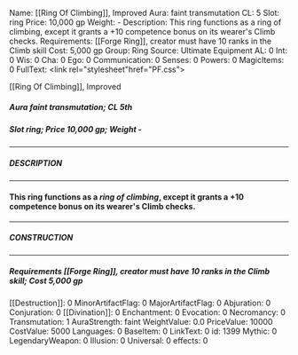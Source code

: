 Name: [[Ring Of Climbing]], Improved
Aura: faint transmutation
CL: 5
Slot: ring
Price: 10,000 gp
Weight: -
Description: This ring functions as a ring of climbing, except it grants a +10 competence bonus on its wearer's Climb checks.
Requirements: [[Forge Ring]], creator must have 10 ranks in the Climb skill
Cost: 5,000 gp
Group: Ring
Source: Ultimate Equipment
AL: 0
Int: 0
Wis: 0
Cha: 0
Ego: 0
Communication: 0
Senses: 0
Powers: 0
MagicItems: 0
FullText: <link rel="stylesheet"href="PF.css"><div class="heading"><p class="alignleft">[[Ring Of Climbing]], Improved</p><div style="clear: both;"></div></div><div><h5><b>Aura </b>faint transmutation; <b>CL </b>5th</h5><h5><b>Slot </b>ring; <b>Price </b>10,000 gp; <b>Weight </b>-</h5></div><hr/><div><h5><b>DESCRIPTION</b></h5></div><hr/><div><h4><p>This ring functions as a <i>ring of climbing</i>, except it grants a +10 competence bonus on its wearer's Climb checks.</p></h4></div><hr/><div><h5><b>CONSTRUCTION</b></h5></div><hr/><div><h5><b>Requirements </b>[[Forge Ring]], creator must have 10 ranks in the Climb skill; <b>Cost </b>5,000 gp</h5></div>
[[Destruction]]: 0
MinorArtifactFlag: 0
MajorArtifactFlag: 0
Abjuration: 0
Conjuration: 0
[[Divination]]: 0
Enchantment: 0
Evocation: 0
Necromancy: 0
Transmutation: 1
AuraStrength: faint
WeightValue: 0.0
PriceValue: 10000
CostValue: 5000
Languages: 0
BaseItem: 0
LinkText: 0
id: 1399
Mythic: 0
LegendaryWeapon: 0
Illusion: 0
Universal: 0
effects: 0
